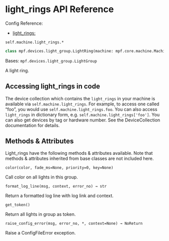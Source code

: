 # light_rings API Reference

Config Reference:

* [light_rings:](../../../config/light_rings.md)

`self.machine.light_rings.*`

``` python
class mpf.devices.light_group.LightRing(machine: mpf.core.machine.MachineController, name)
```

Bases: `mpf.devices.light_group.LightGroup`

A light ring.

## Accessing light_rings in code

The device collection which contains the `light_rings` in your machine is available via `self.machine.light_rings`. For example, to access one called “foo”, you would use `self.machine.light_rings.foo`. You can also access `light_rings` in dictionary form, e.g. `self.machine.light_rings['foo']`. You can also get devices by tag or hardware number. See the DeviceCollection documentation for details.

## Methods & Attributes

Light_rings have the following methods & attributes available. Note that methods & attributes inherited from base classes are not included here.

`color(color, fade_ms=None, priority=0, key=None)`

Call color on all lights in this group.

`format_log_line(msg, context, error_no) → str`

Return a formatted log line with log link and context.

`get_token()`

Return all lights in group as token.

`raise_config_error(msg, error_no, *, context=None) → NoReturn`

Raise a ConfigFileError exception.

